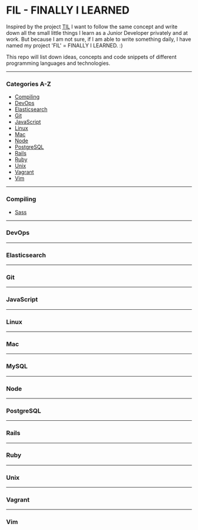 # FIL - FINALLY I LEARNED

Inspired by the project [TIL](https://github.com/jbranchaud/til) I want to follow the same concept and write down all the small little things I learn as a Junior Developer privately and at work. But because I am not sure, if I am able to write something daily, I have named my project 'FIL' = FINALLY I LEARNED. :)

This repo will list down ideas, concepts and code snippets of different programming languages and technologies.

---

### Categories A-Z

* [Compiling](#compiling)
* [DevOps](#devops)
* [Elasticsearch](#elasticsearch)
* [Git](#git)
* [JavaScript](#javascript)
* [Linux](#linux)
* [Mac](#mac)
* [Node](#node)
* [PostgreSQL](#postgresql)
* [Rails](#rails)
* [Ruby](#ruby)
* [Unix](#unix)
* [Vagrant](#vagrant)
* [Vim](#vim)

---

### Compiling

* [Sass](compiling/sass.md)

---

### DevOps

---

### Elasticsearch

---

### Git

---

### JavaScript

---

### Linux

---

### Mac

---

### MySQL

---

### Node

---

### PostgreSQL

---

### Rails

---

### Ruby

---

### Unix

---

### Vagrant

---

### Vim
